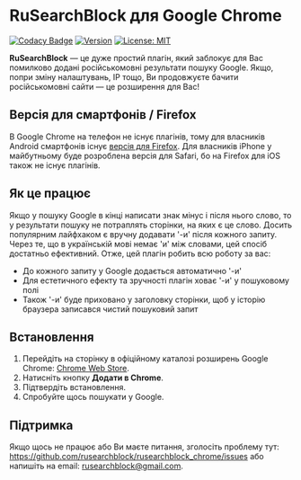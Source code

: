 # RuSearchBlock для Google Chrome

[![Codacy Badge](https://app.codacy.com/project/badge/Grade/876b87522d1f4266990e46828c52fa5d)](https://app.codacy.com/gh/rusearchblock/rusearchblock_chrome/dashboard?utm_source=gh&utm_medium=referral&utm_content=&utm_campaign=Badge_grade)
[![Version](https://img.shields.io/chrome-web-store/v/jfcilfhphaakahijiphdjaplhpephgjb?label=version)](https://chrome.google.com/webstore/detail/jfcilfhphaakahijiphdjaplhpephgjb)
[![License: MIT](https://img.shields.io/badge/License-MIT-yellow.svg)](https://opensource.org/licenses/MIT)

**RuSearchBlock** — це дуже простий плагін, який заблокує для Вас помилково додані російськомовні результати пошуку Google. Якщо, попри зміну налаштувань, IP тощо, Ви продовжуєте бачити російськомовні сайти — це розширення для Вас!

## Версія для смартфонів / Firefox
В Google Chrome на телефон не існує плагінів, тому для власників Android смартфонів існує [версія для Firefox](https://github.com/rusearchblock/rusearchblock_chrome/tree/firefox_version). 
Для власників iPhone у майбутньому буде розроблена версія для Safari, бо на Firefox для iOS також не існує плагінів.

## Як це працює

Якщо у пошуку Google в кінці написати знак мінус і після нього слово, то у результати пошуку не потраплять сторінки, на яких є це слово. Досить популярним лайфхаком є вручну додавати '-и' після кожного запиту. Через те, що в українській мові немає 'и' між словами, цей спосіб достатньо ефективний. Отже, цей плагін робить всю роботу за вас:

- До кожного запиту у Google додається автоматично '-и'
- Для естетичного ефекту та зручності плагін ховає '-и' у пошуковому полі
- Також '-и' буде приховано у заголовку сторінки, щоб у історію браузера записався чистий пошуковий запит

## Встановлення

1. Перейдіть на сторінку в офіційному каталозі розширень Google Chrome: [Chrome Web Store](https://chrome.google.com/webstore/detail/jfcilfhphaakahijiphdjaplhpephgjb).
2. Натисніть кнопку **Додати в Chrome**.
3. Підтвердіть встановлення.
4. Спробуйте щось пошукати у Google.

## Підтримка

Якщо щось не працює або Ви маєте питання, зголосіть проблему тут: <https://github.com/rusearchblock/rusearchblock_chrome/issues> або напишіть на email: <rusearchblock@gmail.com>.
